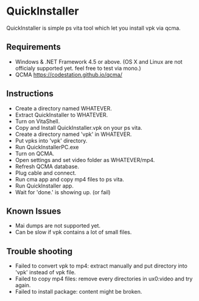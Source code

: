 # QuickInstaller
QuickInstaller is simple ps vita tool which let you install vpk via qcma.

## Requirements ##
- Windows & .NET Framework 4.5 or above. (OS X and Linux are not officialy supported yet. feel free to test via mono.)
- QCMA https://codestation.github.io/qcma/

## Instructions ##
- Create a directory named WHATEVER.
- Extract QuickInstaller to WHATEVER.
- Turn on VitaShell.
- Copy and Install QuickInstaller.vpk on your ps vita.
- Create a directory named 'vpk' in WHATEVER.
- Put vpks into 'vpk' directory.
- Run QuickInstallerPC.exe
- Turn on QCMA.
- Open settings and set video folder as WHATEVER/mp4.
- Refresh QCMA database.
- Plug cable and connect.
- Run cma app and copy mp4 files to ps vita.
- Run QuickInstaller app.
- Wait for 'done.' is showing up. (or fail)

## Known Issues ##
- Mai dumps are not supported yet.
- Can be slow if vpk contains a lot of small files.

## Trouble shooting ##
- Failed to convert vpk to mp4: extract manually and put directory into 'vpk' instead of vpk file.
- Failed to copy mp4 files: remove every directories in ux0:video and try again.
- Failed to install package: content might be broken.
